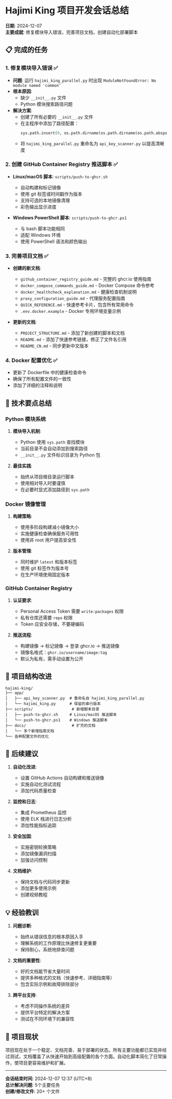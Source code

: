 # Hajimi King 项目开发会话总结

**日期**: 2024-12-07  
**主要成就**: 修复模块导入错误，完善项目文档，创建自动化部署脚本

## 📋 完成的任务

### 1. 修复模块导入错误 ✅
- **问题**: 运行 `hajimi_king_parallel.py` 时出现 `ModuleNotFoundError: No module named 'common'`
- **根本原因**: 
  - 缺少 `__init__.py` 文件
  - Python 模块搜索路径问题
- **解决方案**:
  - 创建了所有必要的 `__init__.py` 文件
  - 在主程序中添加了路径配置：
    ```python
    sys.path.insert(0, os.path.dirname(os.path.dirname(os.path.abspath(__file__))))
    ```
  - 将 `hajimi_king_parallel.py` 重命名为 `api_key_scanner.py` 以提高清晰度

### 2. 创建 GitHub Container Registry 推送脚本 ✅
- **Linux/macOS 脚本**: `scripts/push-to-ghcr.sh`
  - 自动构建和标记镜像
  - 使用 git 标签或时间戳作为版本
  - 支持可选的本地镜像清理
  - 彩色输出显示进度
  
- **Windows PowerShell 脚本**: `scripts/push-to-ghcr.ps1`
  - 与 bash 脚本功能相同
  - 适配 Windows 环境
  - 使用 PowerShell 语法和颜色输出

### 3. 完善项目文档 ✅
- **创建的新文档**:
  - `github_container_registry_guide.md` - 完整的 ghcr.io 使用指南
  - `docker_compose_commands_guide.md` - Docker Compose 命令参考
  - `docker_healthcheck_explanation.md` - 健康检查机制说明
  - `proxy_configuration_guide.md` - 代理服务配置指南
  - `QUICK_REFERENCE.md` - 快速参考卡片，包含所有常用命令
  - `.env.docker.example` - Docker 专用环境变量示例

- **更新的文档**:
  - `PROJECT_STRUCTURE.md` - 添加了新创建的脚本和文档
  - `README.md` - 添加了快速参考链接，修正了文件名引用
  - `README_CN.md` - 同步更新中文版本

### 4. Docker 配置优化 ✅
- 更新了 Dockerfile 中的健康检查命令
- 确保了所有配置文件的一致性
- 添加了详细的注释和说明

## 🔧 技术要点总结

### Python 模块系统
1. **模块导入机制**:
   - Python 使用 `sys.path` 查找模块
   - 当前目录不会自动添加到搜索路径
   - `__init__.py` 文件标识目录为 Python 包

2. **最佳实践**:
   - 始终从项目根目录运行脚本
   - 使用相对导入时要谨慎
   - 在必要时显式添加路径到 `sys.path`

### Docker 镜像管理
1. **构建策略**:
   - 使用多阶段构建减小镜像大小
   - 实施健康检查确保服务可用性
   - 使用非 root 用户提高安全性

2. **版本管理**:
   - 同时维护 `latest` 和版本标签
   - 使用 git 标签作为版本号
   - 在生产环境使用固定版本

### GitHub Container Registry
1. **认证要求**:
   - Personal Access Token 需要 `write:packages` 权限
   - 私有仓库还需要 `repo` 权限
   - Token 应安全存储，不要硬编码

2. **推送流程**:
   - 构建镜像 → 标记镜像 → 登录 ghcr.io → 推送镜像
   - 镜像名格式：`ghcr.io/username/image:tag`
   - 默认为私有，需手动设置为公开

## 📁 项目结构改进

```
hajimi-king/
├── app/
│   ├── api_key_scanner.py  # 重命名自 hajimi_king_parallel.py
│   └── hajimi_king.py      # 保留的串行版本
├── scripts/                 # 新增脚本目录
│   ├── push-to-ghcr.sh     # Linux/macOS 推送脚本
│   └── push-to-ghcr.ps1    # Windows 推送脚本
├── docs/                    # 扩充的文档
│   └── 多个新增指南文档
└── 各种配置文件的优化
```

## 🚀 后续建议

1. **自动化改进**:
   - 设置 GitHub Actions 自动构建和推送镜像
   - 实施自动化测试流程
   - 添加代码质量检查

2. **监控和日志**:
   - 集成 Prometheus 监控
   - 使用 ELK 栈进行日志分析
   - 添加性能指标追踪

3. **安全加固**:
   - 实施密钥轮换策略
   - 添加镜像漏洞扫描
   - 加强访问控制

4. **文档维护**:
   - 保持文档与代码同步更新
   - 添加更多使用示例
   - 创建视频教程

## 💡 经验教训

1. **问题诊断**:
   - 始终从错误信息的根本原因入手
   - 理解系统的工作原理比快速修复更重要
   - 保持耐心，系统地排查问题

2. **文档的重要性**:
   - 好的文档能节省大量时间
   - 提供多种格式的文档（快速参考、详细指南等）
   - 包含实际示例和故障排除部分

3. **跨平台支持**:
   - 考虑不同操作系统的差异
   - 提供平台特定的解决方案
   - 测试在不同环境下的兼容性

## 🎯 项目现状

项目现在处于一个稳定、文档完善、易于部署的状态。所有主要功能都已实现并经过测试，文档覆盖了从快速开始到高级配置的各个方面。自动化脚本简化了日常操作，使项目更容易维护和扩展。

---

**会话结束时间**: 2024-12-07 12:37 (UTC+8)  
**总计解决问题**: 5个主要任务  
**创建/修改文件**: 20+ 个文件